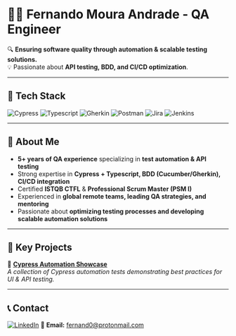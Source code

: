 # 👨‍💻 Fernando Moura Andrade - QA Engineer

🔍 **Ensuring software quality through automation & scalable testing solutions.**  
💡 Passionate about **API testing, BDD, and CI/CD optimization**.

---

## 🔧 Tech Stack

![Cypress](https://img.shields.io/badge/Cypress-17202C?style=for-the-badge&logo=cypress&logoColor=white)
![Typescript](https://img.shields.io/badge/TypeScript-3178C6?style=for-the-badge&logo=typescript&logoColor=white)
![Gherkin](https://img.shields.io/badge/Gherkin-5B8DEE?style=for-the-badge&logo=cucumber&logoColor=white)
![Postman](https://img.shields.io/badge/Postman-FF6C37?style=for-the-badge&logo=postman&logoColor=white)
![Jira](https://img.shields.io/badge/Jira-0052CC?style=for-the-badge&logo=jira&logoColor=white)
![Jenkins](https://img.shields.io/badge/Jenkins-D24939?style=for-the-badge&logo=jenkins&logoColor=white)

---

## 🚀 About Me

- **5+ years of QA experience** specializing in **test automation & API testing**
- Strong expertise in **Cypress + Typescript, BDD (Cucumber/Gherkin), CI/CD integration**
- Certified **ISTQB CTFL** & **Professional Scrum Master (PSM I)**
- Experienced in **global remote teams, leading QA strategies, and mentoring**
- Passionate about **optimizing testing processes and developing scalable automation solutions**

---

## 📂 Key Projects

🔹 **[Cypress Automation Showcase](https://github.com/FernandoMAndrade/cypress-automation-showcase)**  
_A collection of Cypress automation tests demonstrating best practices for UI & API testing._

---

## 📞 Contact

[![LinkedIn](https://img.shields.io/badge/LinkedIn-Profile-blue?style=for-the-badge&logo=linkedin)](https://www.linkedin.com/in/fernando-moura-andrade-2072a2161/)
📧 **Email:** fernand0@protonmail.com
